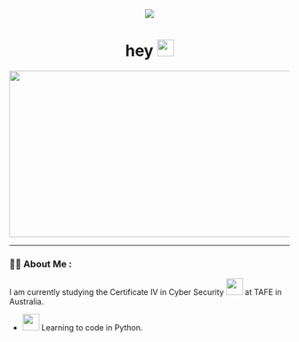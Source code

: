 <div id="header" align="center">
  <img src="https://media.giphy.com/media/RDZo7znAdn2u7sAcWH/giphy.gif"/>
</div>
<div id="view-count" align="center">
<img src="https://komarev.com/ghpvc/?username=Cilly00&style=flat-square&color=blue" alt=""/>
    <h1>
  hey
  <img src="https://media.giphy.com/media/hvRJCLFzcasrR4ia7z/giphy.gif" width="30px"/>
</h1>
</div>
<div align="center">
  <img src="https://media.giphy.com/media/13GIgrGdslD9oQ/giphy.gif" width="600" height="300"/>
</div>

---


### :man_technologist: About Me :
I am currently studying the Certificate IV in Cyber Security <img src="https://media.giphy.com/media/xUS4Fp5i6iIn2Y1EYT/giphy.gif" width="30"> at TAFE in Australia.
- <img src="https://media.giphy.com/media/KAq5w47R9rmTuvWOWa/giphy.gif" width="30"> Learning to code in Python.
